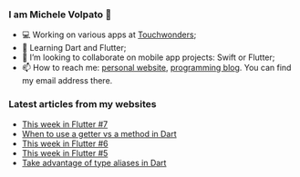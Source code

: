 ### I am Michele Volpato 👋

- 💻 Working on various apps at [Touchwonders](https://touchwonders.com);
- 🌱 Learning Dart and Flutter;
- 📱 I’m looking to collaborate on mobile app projects: Swift or Flutter;
- 📫 How to reach me: [personal website](https://volpato.nl), [programming blog](https://ishouldgotosleep.com). You can find my email address there.

### Latest articles from my websites

<!-- BLOG-POST-LIST:START -->
- [This week in Flutter #7](https://ishouldgotosleep.com/this-week-in-flutter-7/)
- [When to use a getter vs a method in Dart](https://ishouldgotosleep.com/when-to-use-a-getter-vs-a-method-in-dart/)
- [This week in Flutter #6](https://ishouldgotosleep.com/this-week-in-flutter-6/)
- [This week in Flutter #5](https://ishouldgotosleep.com/this-week-in-flutter-5/)
- [Take advantage of type aliases in Dart](https://ishouldgotosleep.com/take-advantage-of-type-aliases-in-dart/)
<!-- BLOG-POST-LIST:END -->
